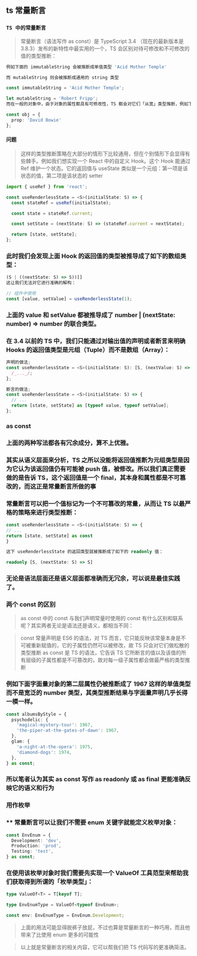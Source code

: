 ## ts 常量断言

### `TS 中的常量断言`

> 常量断言（语法写作 as const）是 TypeScript 3.4 （现在的最新版本是 3.8.3）发布的新特性中最实用的一个，TS 会区别对待可修改和不可修改的值的类型推断：

```ts
例如下面的 immutableString 会被推断成单值类型 'Acid Mother Temple'

而 mutableString 则会被推断成通用的 string 类型

const immutableString = 'Acid Mother Temple';

let mutableString = 'Robert Fripp';
而在一般的对象中，由于对象的属性都具有可修改性，TS 都会对它们「从宽」类型推断，例如下面的 prop 的类型被推断为 string：

const obj = {
  prop: 'David Bowie'
};

```

#### 问题

> 这样的类型推断策略在大部分的情形下比较通用，但在个别情形下会显得有些棘手。例如我们想实现一个 React 中的自定义 Hook。这个 Hook 能通过 Ref 维护一个状态。它的返回值与 useState 类似是一个元组：第一项是该状态的值，第二项是该状态的 setter

```ts
import { useRef } from 'react';

const useRenderlessState = <S>(initialState: S) => {
  const stateRef = useRef(initialState);

  const state = stateRef.current;

  const setState = (nextState: S) => (stateRef.current = nextState);

  return [state, setState];
};
```

### 此时我们会发现上面 Hook 的返回值的类型被推导成了如下的数组类型：

```ts
(S | ((nextState: S) => S))[]
这让我们无法对它进行准确的解构：

// 组件中使用
const [value, setValue] = useRenderlessState(1);
```

### 上面的 value 和 setValue 都被推导成了 number | (nextState: number) => number 的联合类型。

### 在 3.4 以前的 TS 中，我们只能通过对输出值的声明或者断言来明确 Hooks 的返回值类型是元组（Tuple）而不是数组（Array）：

```ts
声明的做法;
const useRenderlessState = <S>(initialState: S): [S, (nextValue: S) => S] => {
  /_..._/;
};

断言的做法;
const useRenderlessState = <S>(initialState: S) => {
  // ...
  return [state, setState] as [typeof value, typeof setValue];
};
```

### as const

### 上面的两种写法都各有冗余成分，算不上优雅。

### 其实从语义层面来分析，TS 之所以没能将返回值推断为元组类型是因为它认为该返回值仍有可能被 push 值，被修改。所以我们真正需要做的是告诉 TS，这个返回值是一个 final，其本身和属性都是不可篡改的，而这正是常量断言所做的事

### 常量断言可以把一个值标记为一个不可篡改的常量，从而让 TS 以最严格的策略来进行类型推断：

```ts
const useRenderlessState = <S>(initialState: S) => {
// ...
return [state, setState] as const
}

这下 useRenderlessState 的返回类型就被推断成了如下的 readonly 值：

readonly [S, (nextState: S) => S]

```

### 无论是语法层面还是语义层面都准确而无冗余，可以说是最佳实践了。

### 两个 const 的区别

> as const 中的 const 与我们声明常量时使用的 const 有什么区别和联系呢？其实两者无论是语法还是语义，都相当不同：

> const 常量声明是 ES6 的语法，对 TS 而言，它只能反映该常量本身是不可被重新赋值的，它的子属性仍然可以被修改，故 TS 只会对它们做松散的类型推断
> as const 是 TS 的语法，它告诉 TS 它所断言的值以及该值的所有层级的子属性都是不可篡改的，故对每一级子属性都会做最严格的类型推断

### 例如下面字面量对象的第二层属性仍被推断成了 1967 这样的单值类型而不是宽泛的 number 类型，其类型推断结果与字面量声明几乎长得一模一样。

```ts
const albumsByStyle = {
  psychodelic: {
    'magical-mystery-tour': 1967,
    'the-piper-at-the-gates-of-dawn': 1967,
  },
  glam: {
    'a-night-at-the-opera': 1975,
    'diamond-dogs': 1974,
  },
} as const;
```

### 所以笔者认为其实 as const 写作 as readonly 或 as final 更能准确反映它的语义和行为

### 用作枚举

### \*\* 常量断言可以让我们不需要 enum 关键字就能定义枚举对象：

```ts
const EnvEnum = {
  Development: 'dev',
  Production: 'prod',
  Testing: 'test',
} as const;
```

### 在使用该枚举对象时我们需要先实现一个 ValueOf 工具范型来帮助我们获取得到所谓的「枚举类型」：

```ts
type ValueOf<T> = T[keyof T];

type EnvEnumType = ValueOf<typeof EnvEnum>;

const env: EnvEnumType = EnvEnum.Development;
```

> 上面的用法可能显得脱裤子放屁，不过也算是常量断言的一种巧用，而且他带来了比使用 enum 更多的可能性

> 以上就是常量断言的相关内容，它可以帮我们把 TS 代码写的更准确简洁。
